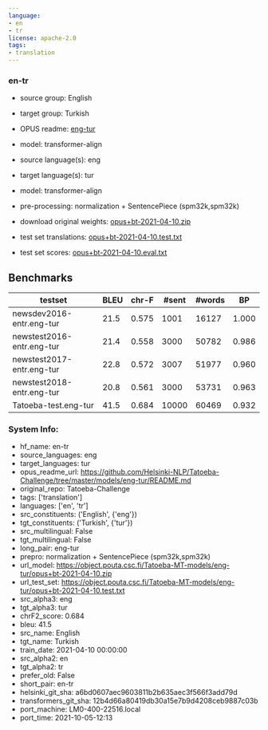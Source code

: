 ```yaml
---
language:
- en
- tr
license: apache-2.0
tags:
- translation
---
```

### en-tr

* source group: English 
* target group: Turkish 
*  OPUS readme: [eng-tur](https://github.com/Helsinki-NLP/Tatoeba-Challenge/tree/master/models/eng-tur/README.md)

*  model: transformer-align
* source language(s): eng
* target language(s): tur
* model: transformer-align
* pre-processing: normalization + SentencePiece (spm32k,spm32k)
* download original weights: [opus+bt-2021-04-10.zip](https://object.pouta.csc.fi/Tatoeba-MT-models/eng-tur/opus+bt-2021-04-10.zip)
* test set translations: [opus+bt-2021-04-10.test.txt](https://object.pouta.csc.fi/Tatoeba-MT-models/eng-tur/opus+bt-2021-04-10.test.txt)
* test set scores: [opus+bt-2021-04-10.eval.txt](https://object.pouta.csc.fi/Tatoeba-MT-models/eng-tur/opus+bt-2021-04-10.eval.txt)

## Benchmarks

| testset | BLEU  | chr-F | #sent | #words | BP |
|---------|-------|-------|-------|--------|----|
| newsdev2016-entr.eng-tur 	| 21.5 	| 0.575 	| 1001 	| 16127 	| 1.000 |
| newstest2016-entr.eng-tur 	| 21.4 	| 0.558 	| 3000 	| 50782 	| 0.986 |
| newstest2017-entr.eng-tur 	| 22.8 	| 0.572 	| 3007 	| 51977 	| 0.960 |
| newstest2018-entr.eng-tur 	| 20.8 	| 0.561 	| 3000 	| 53731 	| 0.963 |
| Tatoeba-test.eng-tur 	| 41.5 	| 0.684 	| 10000 	| 60469 	| 0.932 |


### System Info: 
- hf_name: en-tr
- source_languages: eng
- target_languages: tur
- opus_readme_url: https://github.com/Helsinki-NLP/Tatoeba-Challenge/tree/master/models/eng-tur/README.md
- original_repo: Tatoeba-Challenge
- tags: ['translation']
- languages: ['en', 'tr']
- src_constituents: ('English', {'eng'})
- tgt_constituents: ('Turkish', {'tur'})
- src_multilingual: False
- tgt_multilingual: False
- long_pair: eng-tur
- prepro:  normalization + SentencePiece (spm32k,spm32k)
- url_model: https://object.pouta.csc.fi/Tatoeba-MT-models/eng-tur/opus+bt-2021-04-10.zip
- url_test_set: https://object.pouta.csc.fi/Tatoeba-MT-models/eng-tur/opus+bt-2021-04-10.test.txt
- src_alpha3: eng
- tgt_alpha3: tur
- chrF2_score: 0.684
- bleu: 41.5
- src_name: English
- tgt_name: Turkish
- train_date: 2021-04-10 00:00:00
- src_alpha2: en
- tgt_alpha2: tr
- prefer_old: False
- short_pair: en-tr
- helsinki_git_sha: a6bd0607aec9603811b2b635aec3f566f3add79d
- transformers_git_sha: 12b4d66a80419db30a15e7b9d4208ceb9887c03b
- port_machine: LM0-400-22516.local
- port_time: 2021-10-05-12:13